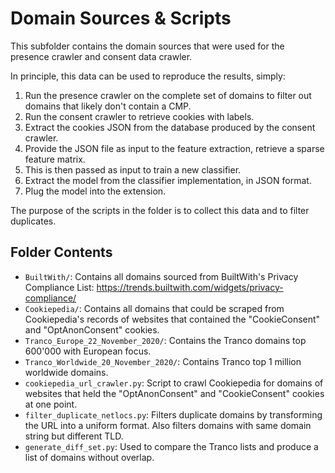 # Domain Sources & Scripts
This subfolder contains the domain sources that were used for the presence crawler and consent data crawler.

In principle, this data can be used to reproduce the results, simply:
1. Run the presence crawler on the complete set of domains to filter out domains that likely don't contain a CMP.
2. Run the consent crawler to retrieve cookies with labels.
3. Extract the cookies JSON from the database produced by the consent crawler.
4. Provide the JSON file as input to the feature extraction, retrieve a sparse feature matrix.
5. This is then passed as input to train a new classifier.
6. Extract the model from the classifier implementation, in JSON format.
7. Plug the model into the extension.

The purpose of the scripts in the folder is to collect this data and to filter duplicates.


## Folder Contents
* `BuiltWith/`: Contains all domains sourced from BuiltWith's Privacy Compliance List: https://trends.builtwith.com/widgets/privacy-compliance/
* `Cookiepedia/`: Contains all domains that could be scraped from Cookiepedia's records of websites that contained the "CookieConsent" and "OptAnonConsent" cookies.
* `Tranco_Europe_22_November_2020/`: Contains the Tranco domains top 600'000 with European focus.
* `Tranco_Worldwide_20_November_2020/`: Contains Tranco top 1 million worldwide domains.
* `cookiepedia_url_crawler.py`: Script to crawl Cookiepedia for domains of websites that held the "OptAnonConsent" and "CookieConsent" cookies at one point.
* `filter_duplicate_netlocs.py`: Filters duplicate domains by transforming the URL into a uniform format. Also filters domains with same domain string but different TLD.
* `generate_diff_set.py`: Used to compare the Tranco lists and produce a list of domains without overlap.